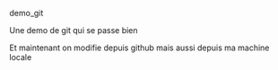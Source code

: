 demo_git

Une demo de git qui se passe bien

Et maintenant on modifie depuis github
mais aussi depuis ma machine locale

